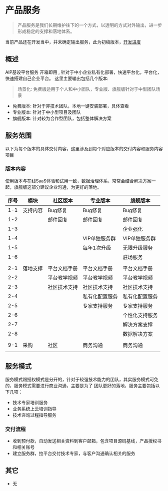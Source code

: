 # 产品服务

> 产品服务是我们长期维护往下的一个方式，以透明的方式对外输出，进一步形成稳定的支撑和落地体系。

当前产品还在开发当中，并未确定输出服务，此为初稿版本，[开发进度](/product/plan.html)

## 概述

AIP基设平台服务 开箱即用 , 针对于中小企业私有化部署，快速平台化，平台化，快速搭建自己企业平台。
这里主要输出包括几个版本:

> 场景化: 免费版适用于个人和中小团队，专业版、旗舰版针对于中型团队场景

- 免费版本: 针对于非技术团队，本地一键安装部署，具体查看
- 专业版本: 针对于中小型项目及团队
- 旗舰版本: 针对较为合作型团队，包括整体解决方案


## 服务范围

以下为每个版本的具体交付内容，这里涉及到每个对应版本的交付内容和服务内容项目

### 版本内容

使用版本与在线SaaS体验和试用一致，数据治理体系，常常会结合解决方案一起，旗舰版这部分建议企业沟通，为更好的落地。

| 序号 | 模块     | 社区版本     | 专业版本       | 旗舰版本       |
|:----:|----------|--------------|----------------|----------------|
| 1-1  | 支持内容 | Bug修复      | Bug修复        | Bug修复        |
| 1-2  |          | 邮件回复     | 邮件回复       | 邮件回复       |
| 1-3  |          |              |                | 企业强化       |
| 1-4  |          |              | VIP单独服务群  | VIP单独服务群  |
| 1-5  |          |              | 每年1次升级    | 无限升级服务   |
| 1-6  |          |              |                | 驻场服务       |
|      |          |              |                |                |
| 2-1  | 落地支撑 | 平台文档手册 | 平台文档手册   | 平台文档手册   |
| 2-2  |          | 平台教学视频 | 平台教学视频   | 平台教学视频   |
| 2-3  |          | 社区技术支持 | 社区技术支持   | 社区技术支持   |
| 2-4  |          |              | 私有化配置服务 | 私有化配置服务 |
| 2-5  |          |              | 专家支持服务   | 专家支持服务   |
| 2-6  |          |              |                | 个性化支持服务 |
| 2-7  |          |              |                | 解决方案支撑   |
| 2-8  |          |              |                | 数据解决方案   |
|      |          |              |                |                |
| 9-1  | 采购     | 社区         | 商务沟通       | 商务沟通       |
|      |          |              |                |                |

## 服务模式

服务模式跟授权模式是分开的，针对于较强技术能力的团队，其实服务模式可免的，服务模式需要进行商业沟通，主要是为了
团队更好的落地，服务主要包括以下几项：

- 技术专家培训服务
- 业务系统上云培训指导
- 技术咨询过程指导服务

### 交付流程

- 收到预付款，自动发送相关资料到客户邮箱，包含项目源码基线，产品授权书和相关账号
- 建立服务群，拉平台交付技术专家，与客户沟通确认相关的服务

## 其它

- 无

